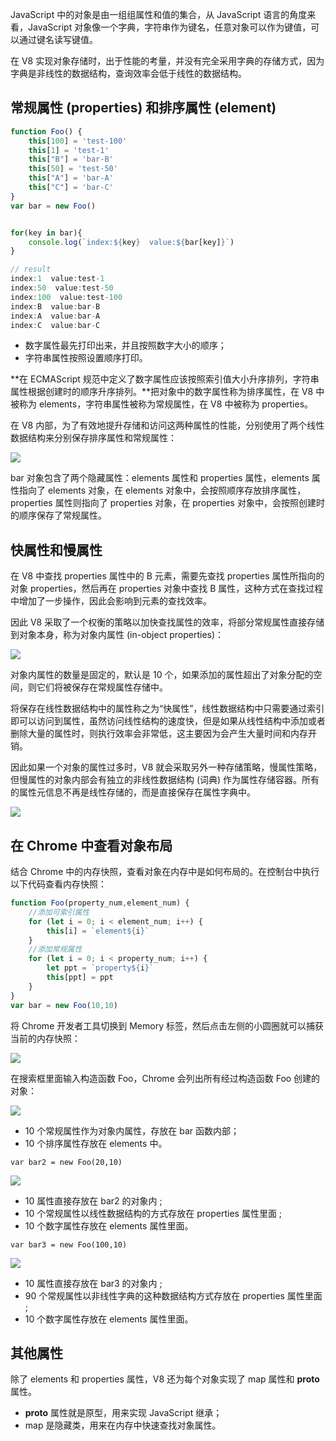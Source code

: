 JavaScript 中的对象是由一组组属性和值的集合，从 JavaScript 语言的角度来看，JavaScript 对象像一个字典，字符串作为键名，任意对象可以作为键值，可以通过键名读写键值。



在 V8 实现对象存储时，出于性能的考量，并没有完全采用字典的存储方式，因为字典是非线性的数据结构，查询效率会低于线性的数据结构。

## 常规属性 (properties) 和排序属性 (element)
```javascript
function Foo() {
    this[100] = 'test-100'
    this[1] = 'test-1'
    this["B"] = 'bar-B'
    this[50] = 'test-50'
    this["A"] = 'bar-A'
    this["C"] = 'bar-C'
}
var bar = new Foo()


for(key in bar){
    console.log(`index:${key}  value:${bar[key]}`)
}

// result
index:1  value:test-1
index:50  value:test-50
index:100  value:test-100
index:B  value:bar-B
index:A  value:bar-A
index:C  value:bar-C
```

+ 数字属性最先打印出来，并且按照数字大小的顺序；
+ 字符串属性按照设置顺序打印。



**在 ECMAScript 规范中定义了数字属性应该按照索引值大小升序排列，字符串属性根据创建时的顺序升序排列。**把对象中的数字属性称为排序属性，在 V8 中被称为 elements，字符串属性被称为常规属性，在 V8 中被称为 properties。



在 V8 内部，为了有效地提升存储和访问这两种属性的性能，分别使用了两个线性数据结构来分别保存排序属性和常规属性：

![](/images/1675574337261-b1d469a2-379b-447f-a703-8c355d5d6cd5.png)

bar 对象包含了两个隐藏属性：elements 属性和 properties 属性，elements 属性指向了 elements 对象，在 elements 对象中，会按照顺序存放排序属性，properties 属性则指向了 properties 对象，在 properties 对象中，会按照创建时的顺序保存了常规属性。

## 快属性和慢属性
在 V8 中查找 properties 属性中的 B 元素，需要先查找 properties 属性所指向的对象 properties，然后再在 properties 对象中查找 B 属性，这种方式在查找过程中增加了一步操作，因此会影响到元素的查找效率。



因此 V8 采取了一个权衡的策略以加快查找属性的效率，将部分常规属性直接存储到对象本身，称为对象内属性 (in-object properties)：

![](/images/1675574951941-5c2a8cb6-7f67-4e46-9faf-41defbdb0a58.png)

对象内属性的数量是固定的，默认是 10 个，如果添加的属性超出了对象分配的空间，则它们将被保存在常规属性存储中。



将保存在线性数据结构中的属性称之为“快属性”，线性数据结构中只需要通过索引即可以访问到属性，虽然访问线性结构的速度快，但是如果从线性结构中添加或者删除大量的属性时，则执行效率会非常低，这主要因为会产生大量时间和内存开销。



因此如果一个对象的属性过多时，V8 就会采取另外一种存储策略，慢属性策略，但慢属性的对象内部会有独立的非线性数据结构 (词典) 作为属性存储容器。所有的属性元信息不再是线性存储的，而是直接保存在属性字典中。

![](/images/1675575181464-68b02592-0f24-484a-aacd-e7b8d1a5964f.png)

## 在 Chrome 中查看对象布局
结合 Chrome 中的内存快照，查看对象在内存中是如何布局的。在控制台中执行以下代码查看内存快照：

```javascript
function Foo(property_num,element_num) {
    //添加可索引属性
    for (let i = 0; i < element_num; i++) {
        this[i] = `element${i}`
    }
    //添加常规属性
    for (let i = 0; i < property_num; i++) {
        let ppt = `property${i}`
        this[ppt] = ppt
    }
}
var bar = new Foo(10,10)
```

将 Chrome 开发者工具切换到 Memory 标签，然后点击左侧的小圆圈就可以捕获当前的内存快照：

![](/images/1675575564518-ad280219-906d-47cd-a218-4348c50be460.png)

在搜索框里面输入构造函数 Foo，Chrome 会列出所有经过构造函数 Foo 创建的对象：

![](/images/1675575862018-f3920cb9-4d62-4871-bfbf-2fdbbddba92d.png)

+ 10 个常规属性作为对象内属性，存放在 bar 函数内部；
+ 10 个排序属性存放在 elements 中。



`var bar2 = new Foo(20,10)`

![](/images/1675576017074-416b3790-81da-4f92-8610-0aa5501e45c4.png)

+ 10 属性直接存放在 bar2 的对象内 ;
+ 10 个常规属性以线性数据结构的方式存放在 properties 属性里面 ;
+ 10 个数字属性存放在 elements 属性里面。



`var bar3 = new Foo(100,10)`

![](/images/1675576174656-d8c69ebe-4f21-46eb-ba63-a265414caeed.png)

+ 10 属性直接存放在 bar3 的对象内 ;
+ 90 个常规属性以非线性字典的这种数据结构方式存放在 properties 属性里面 ;
+ 10 个数字属性存放在 elements 属性里面。

## 其他属性
除了 elements 和 properties 属性，V8 还为每个对象实现了 map 属性和 __proto__ 属性。

+ __proto__ 属性就是原型，用来实现 JavaScript 继承；
+ map 是隐藏类，用来在内存中快速查找对象属性。

